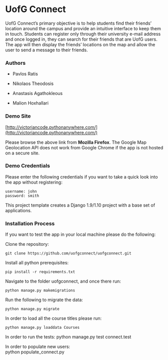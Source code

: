 # UofG Connect


UofG Connect’s primary objective is to help students find their friends’ location
  around the campus and provide an intuitive interface to keep them in touch.
  Students can register only through their university e-mail address and once logged in,
  they can search for their friends that are UofG users.
  The app will then display the friends’ locations on the map
  and allow the user to send a message to their friends.

### Authors

* Pavlos Ratis

* Nikolaos Theodosis

* Anastasis Agathokleous

* Malion Hoxhallari

### Demo Site
[http://victoriancode.pythonanywhere.com/](http://victoriancode.pythonanywhere.com/)

Please browse the above link from **Mozilla Firefox**. The Google Map Geolocation API does not work from Google Chrome if the app is not hosted on a secure site.

### Demo Credentials

Please enter the following credentials if you want to take a quick look into the app without registering:

    username: john
    password: smith

This project template creates a Django 1.9/1.10 project with a base set of applications.


### Installation Process

If you want to test the app in your local machine please do the following:

Clone the repository:

    git clone https://github.com/uofgconnect/uofgconnect.git

Install all python prerequisites:

    pip install -r requirements.txt

Navigate to the folder uofgconnect, and once there run:

    python manage.py makemigrations

Run the following to migrate the data:

    python manage.py migrate

In order to load all the course titles please run:

    python manage.py loaddata Courses

In order to run the tests:
    python manage.py test connect.test

In order to populate new users:  
    python populate_connect.py

